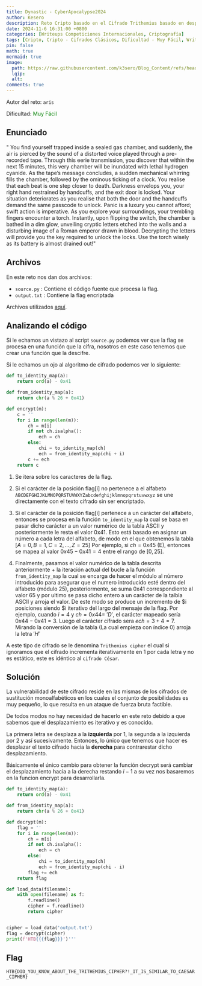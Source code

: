 ```yaml
---
title: Dynastic - CyberApocalypse2024
author: Kesero
description: Reto Cripto basado en el Cifrado Trithemius basado en desplacamientos incrementales.
date: 2024-11-6 16:31:00 +0800
categories: [Writeups Competiciones Internacionales, Criptografía]
tags: [Cripto, Cripto - Cifrados Clásicos, Dificultad - Muy Fácil, Writeups]
pin: false
math: true
mermaid: true
image:
  path: https://raw.githubusercontent.com/k3sero/Blog_Content/refs/heads/main/Competiciones_Internacionales_Writeups/2024/Cripto/CyberApocalypse2024/Dynastic/Dynastic.png
  lqip: 
  alt: 
comments: true
---
```


Autor del reto: `aris`

Dificultad: <font color=green>Muy Fácil</font>

## Enunciado

" You find yourself trapped inside a sealed gas chamber, and suddenly, the air is pierced by the sound of a distorted voice played through a pre-recorded tape. Through this eerie transmission, you discover that within the next 15 minutes, this very chamber will be inundated with lethal hydrogen cyanide. As the tape’s message concludes, a sudden mechanical whirring fills the chamber, followed by the ominous ticking of a clock. You realise that each beat is one step closer to death. Darkness envelops you, your right hand restrained by handcuffs, and the exit door is locked. Your situation deteriorates as you realise that both the door and the handcuffs demand the same passcode to unlock. Panic is a luxury you cannot afford; swift action is imperative. As you explore your surroundings, your trembling fingers encounter a torch. Instantly, upon flipping the switch, the chamber is bathed in a dim glow, unveiling cryptic letters etched into the walls and a disturbing image of a Roman emperor drawn in blood. Decrypting the letters will provide you the key required to unlock the locks. Use the torch wisely as its battery is almost drained out!"

## Archivos

En este reto nos dan dos archivos:

- `source.py` : Contiene el código fuente que procesa la flag.
- `output.txt` : Contiene la flag encriptada

Archivos utilizados [aquí](https://github.com/k3sero/Blog_Content/tree/main/Competiciones_Internacionales_Writeups/2024/Cripto/CyberApocalypse2024/Dynastic).

## Analizando el código

Si le echamos un vistazo al script `source.py` podemos ver que la flag se procesa en una función que la cifra, nosotros en este caso tenemos que crear una función que la descifre.

Si le echamos un ojo al algoritmo de cifrado podemos ver lo siguiente:

```python
def to_identity_map(a):
    return ord(a) - 0x41

def from_identity_map(a):
    return chr(a % 26 + 0x41)

def encrypt(m):
    c = ''
    for i in range(len(m)):
        ch = m[i]
        if not ch.isalpha():
            ech = ch
        else:
            chi = to_identity_map(ch)
            ech = from_identity_map(chi + i)
        c += ech
    return c
```

1. Se itera sobre los caracteres de la flag.
2. Si el carácter de la posición flag[i] no pertenece a el alfabeto `ABCDEFGHIJKLMNOPQRSTUVWXYZabcdefghijklmnopqrstuvwxyz` se une directamente con el texto cifrado sin ser encriptado.
3. Si el carácter de la posición flag[i] pertenece a un carácter del alfabeto, entonces se procesa en la función `to_identity_map` la cual se basa en pasar dicho carácter a un valor numérico de la tabla ASCII y posteriormente le resta el valor 0x41.
Esto está basado en asignar un número a cada letra del alfabeto, de modo en el que obtenemos la tabla $[A=0, B=1, C=2, ..., Z=25]$
Por ejemplo, si $ch = 0x45$ (E), entonces se mapea al valor $0x45 - 0x41 = 4$ entre el rango de $[0, 25]$.

4. Finalmente, pasamos el valor numérico de la tabla descrita anteriormente + la iteración actual del bucle a la función `from_identity_map` la cual se encarga de hacer el módulo al número introducido para asegurar que el numero introducido esté dentro del alfabeto (módulo 25), posteriormente, se suma 0x41 correspondiente al valor 65 y por ultimo se pasa dicho entero a un carácter de la talbla ASCII y arroja el valor.
De este modo se produce un incremento de $i posiciones siendo $i iterativo del largo del mensaje de la flag.
Por ejemplo, cuando $i = 4$ y $ch = 0x44 = \ 'D'$, el carácter mapeado sería $0x44 - 0x41 = 3$. Luego el carácter cifrado sera $ech = 3 + 4 = 7$. Mirando la conversión de la tabla (La cual empieza con índice 0) arroja la letra $'H'$

A este tipo de cifrado se le denomina `Trithemius cipher` el cual si ignoramos que el cifrado incrementa iterativamente en 1 por cada letra y no es estático, este es idéntico al `cifrado César`.

## Solución

La vulnerabilidad de este cifrado reside en las mismas de los cifrados de sustitución monoalfabéticos en los cuales el conjunto de posibilidades es muy pequeño, lo que resulta en un ataque de fuerza bruta factible.

De todos modos no hay necesidad de hacerlo en este reto debido a que sabemos que el desplazamiento es iterativo y es conocido.

La primera letra se desplaza a la **izquierda** por 1, la segunda a la izquierda por 2 y así sucesivamente.
Entonces, lo único que tenemos que hacer es desplazar el texto cifrado hacia la **derecha** para contrarestar dicho desplazamiento.

Básicamente el único cambio para obtener la función decrypt será cambiar el desplazamiento hacia a la derecha restando $i - 1$ a su vez nos basaremos en la funcion encrypt para desarrollarla.


```python
def to_identity_map(a):
    return ord(a) - 0x41

def from_identity_map(a):
    return chr(a % 26 + 0x41)

def decrypt(m):
    flag = ''
    for i in range(len(m)):
        ch = m[i]
        if not ch.isalpha():
            ech = ch
        else:
            chi = to_identity_map(ch)
            ech = from_identity_map(chi - i)
        flag += ech
    return flag

def load_data(filename):
    with open(filename) as f:
        f.readline()
        cipher = f.readline()
        return cipher


cipher = load_data('output.txt')
flag = decrypt(cipher)
print(f'HTB{{{flag}}}')'''
```

## Flag

`HTB{DID_YOU_KNOW_ABOUT_THE_TRITHEMIUS_CIPHER?!_IT_IS_SIMILAR_TO_CAESAR_CIPHER}`